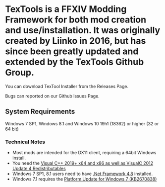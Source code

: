 # TexTools is a FFXIV Modding Framework for both mod creation and use/installation. It was originally created by Liinko in 2016, but has since been greatly updated and extended by the TexTools Github Group.

You can download TexTool Installer from the Releases Page.

Bugs can reported on our Github Issues Page.


## System Requirements

Windows 7 SP1, Windows 8.1 and Windows 10 19h1 (18362) or higher (32 or 64 bit)

### Technical Notes

-   Most mods are intended for the DX11 client, requiring a 64bit Windows install.
-   You need the [Visual C++ 2019+ x64 and x86 as well as VisualC 2012 Update 4 Redistributables](https://docs.microsoft.com/en-us/cpp/windows/latest-supported-vc-redist?view=msvc-170)
-   Windows 7 SP1, 8.1 users need to have [.Net Framework 4.8](https://dotnet.microsoft.com/download/dotnet-framework/net48) installed.
-   Windows 7.1 requires the [Platform Update for Windows 7 (KB2670838)](https://www.microsoft.com/en-au/download/details.aspx?id=36805)

